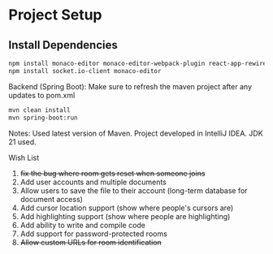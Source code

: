 # Project Setup

## Install Dependencies
```bash
npm install monaco-editor monaco-editor-webpack-plugin react-app-rewired --save-dev
npm install socket.io-client monaco-editor
```


Backend (Spring Boot):
Make sure to refresh the maven project after any updates to pom.xml
```bash
mvn clean install
mvn spring-boot:run
```

Notes:
Used latest version of Maven.
Project developed in IntelliJ IDEA.
JDK 21 used.



Wish List
1. ~~fix the bug where room gets reset when someone joins~~ 
2. Add user accounts and multiple documents
3. Allow users to save the file to their account (long-term database for document access)
4. Add cursor location support (show where people's cursors are)
5. Add highlighting support (show where people are highlighting)
6. Add ability to write and compile code
7. Add support for password-protected rooms
8. ~~Allow custom URLs for room identification~~